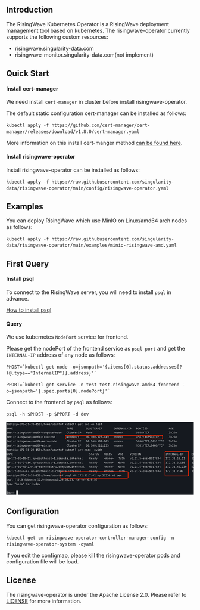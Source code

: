 ## Introduction

The RisingWave Kubernetes Operator is a RisingWave deployment management tool based on kubernetes. The risingwave-operator currently supports the following custom resources:
- risingwave.singularity-data.com
- risingwave-monitor.singularity-data.com(not implement)



## Quick Start


#### Install cert-manager
We need install `cert-manager` in cluster before install risingwave-operator.

The default static configuration cert-manager can be installed as follows:

``
kubectl apply -f https://github.com/cert-manager/cert-manager/releases/download/v1.8.0/cert-manager.yaml
``

More information on this install cert-manger method [can be found here](https://cert-manager.io/docs/installation/#default-static-install).


#### Install risingwave-operator

Install risingwave-operator can be installed as follows:

``
kubectl apply -f https://raw.githubusercontent.com/singularity-data/risingwave-operator/main/config/risingwave-operator.yaml
``

## Examples
You can deploy RisingWave which use MinIO on Linux/amd64 arch nodes as follows:

``
kubectl apply -f https://raw.githubusercontent.com/singularity-data/risingwave-operator/main/examples/minio-risingwave-amd.yaml
``

## First Query

#### Install psql
To connect to the RisingWave server, you will need to install `psql` in advance.

[How to install psql](https://www.timescale.com/blog/how-to-install-psql-on-mac-ubuntu-debian-windows/)

#### Query
We use kubernetes `NodePort` service for frontend.   

Please get the nodePort of the frontend service as `psql port` and get the `INTERNAL-IP` address of any node as follows:

``
PHOST=`kubectl get node -o=jsonpath='{.items[0].status.addresses[?(@.type=="InternalIP")].address}'`
``

``
PPORT=`kubectl get service -n test test-risingwave-amd64-frontend -o=jsonpath='{.spec.ports[0].nodePort}'`
``



Connect to the frontend by `psql` as follows:

`psql -h $PHOST -p $PPORT -d dev`

![img_2.png](docs/images/first_query.png)



## Configuration
You can get risingwave-operator configuration as follows:

``
kubectl get cm risingwave-operator-controller-manager-config -n risingwave-operator-system -oyaml
``

If you edit the configmap, please kill the risingwave-operator pods and configuration file will be load.

## License

The risingwave-operator is under the Apache License 2.0. Please refer to [LICENSE](LICENSE) for more information.

